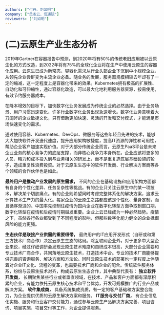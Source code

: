 ```yaml
---
authors: ["付丹、刘如明"]
company: ["灵雀云、信通院"]
reviewers: ["刘如明"]
---
```


# (二)云原生产业生态分析

2019年Gartner在容器报告中预测，到2020年将有50%的传统老旧应用被以云原生化的方式改造，到2022年将有75%的全球化企业将在生产中使用云原生的容器化应用。云原生已成为新常态，容器化需求从行业头部企业下沉到中小规模企业，从领先企业尝鲜变为主流企业必备。随业务的发展，服务器规模相较去年却有了一定的缩减，这一定程度上是容器化带来的效果。Kubernetes拥有极高的扩展性、自动化和可伸缩性，通过容器化改造，可以最大化地利用服务器资源，按需使用，有效节约服务器成本。

在降本增效的目标下，加快数字化业务发展成为传统企业的必然选择。由于业务场景、用户习惯迅速变化，许多行业数字化业务出现急速增长。数字化业务意味着大刀阔斧的企业敏捷文化，只有借助更加快速、灵活的开发和交付模式，才能满足市场快速变化的需求。

通过使用容器、Kubernetes、DevOps、微服务等这些年轻且先进的技术，能够大大加快软件开发迭代速度，提升应用架构敏捷度，提高IT资源的弹性和可用性，帮助企业客户加速实现价值。对于大部分传统企业而言，云原生PaaS平台是未来企业业务的核心竞争力的底层支撑，而非核心竞争力本身所在。企业应该将更多的人员、精力和成本投入到与业务相关的研发上，而不是重复造底层基础设施的轮子，造成重复性浪费投资。对于云原生生态中的软件开发商、行业解决方案商等各个领域的合作伙伴也是如此。

**最终用户是推动产业发展的原生需求，** 不同的企业在基础设施和应用架构方面都有自身的个性化差异、任务复杂性等挑战。有的企业只关注云原生中的某一项技术，解决某个切肤痛点。有的企业则希望同时考虑完整体系化的解决方案，追求云计算技术生产力的最大化。每家企业的云原生之路都应该是个性化、量身定制，而且循序渐进的。中国率先控制住疫情为国内企业在数字化转型方面争取到窗口期，数字化转型在疫情和后疫情时期越发重要。企业上云已经成为一种必然趋势。疫情之下，虽然各行各业都受到了不同程度的影响，但那些数字化能力健全的企业抵御风险的能力更强。

**生态伙伴是联接产业供需的重要纽带，** 最终用户的IT应用开发形式（自研或和第三方技术厂商合作）决定云原生生态的格局。除互联网企业外，对于更多中大型企业来说，经过仔细调研会发现云原生技术难度和自研成本很高，大部分企业需要和专业技术厂商合作，共同落地云原生技术，打造技术中台。专业的技术厂商能够提供完善的咨询服务、解决方案和方法论。同时云原生技术的部署也一定程度上伴随着对企业IT文化、流程的变革，也需要技术厂商和企业的配合。传统软件服务体系，纷纷与云原生技术对齐，构成云原生生态合作，其中典型代表有：
**独立软件开发商，** 长期聚焦某些行业或者垂直领域，在技术、产品和客户方面都有深厚积累的企业，有能力依托云原生核心技术和平台优势，开发可规模推广的行业产品或解决方案。
**软件集成商，** 具备系统集成资质，有一定的客户基础和方案整合能力，为企业提供优质的云原生解决方案和服务。
**IT服务与交付厂商，** 有企业信息化实施、服务和行业客户交付能力，通过参与云原生产品解决方案完善、项目咨询、项目实施、项目交付等工作，为企业提供服务。
